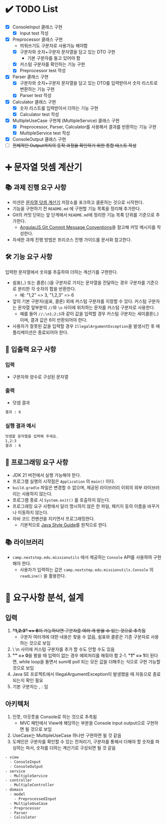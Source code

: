 # ✔️ TODO List 

- [x] ConsoleInput 클래스 구현
  - [x] Input test 작성
- [x] Preprocessor 클래스 구현
  - 띄워쓰기도 구분자로 사용가능 해야함 
  - [x] 구분자와 숫자+구분자 문자열을 담고 있는 DTO 구현
    - 기본 구분자를 들고 있어야 함
  - [x] 커스텀 구분자를 확인하는 기능 구현
  - [x] Preprocessor test 작성
- [x] Parser 클래스 구현
  - [x] 구분자와 숫자+구분자 문자열을 담고 있는 DTO를 입력받아서 숫자 리스트로 변환하는 기능 구현
  - [x] Parser test 작성
- [x] Calculator 클래스 구현
  - [x] 숫자 리스트를 입력받아서 더하는 기능 구현
  - [x] Calculator test 작성
- [x] MultipleUseCase 구현체 (MultipleService) 클래스 구현
  - [x] Preprocessor, Parser, Calculator를 사용해서 결과를 반환하는 기능 구현
  - [x] MultipleService test 작성 
- [x] ConsoleOutput 클래스 구현
- [ ] ~~전체적인 Output까지의 동작 과정을 확인하기 위한 통합 테스트 작성~~

# ➕ 문자열 덧셈 계산기

## 📚 과제 진행 요구 사항

- 미션은 [문자열 덧셈 계산기](https://github.com/woowacourse-precourse/java-calculator-7) 저장소를 포크하고 클론하는 것으로 시작한다.
- 기능을 구현하기 전 `README.md` 에 구현할 기능 목록을 정리해 추가한다.
- Git의 커밋 단위는 앞 단계에서 `README.md`에 정리한 기능 목록 단위를 기준으로 추가한다.
  - [AngularJS Git Commit Message Conventions](https://gist.github.com/stephenparish/9941e89d80e2bc58a153)을 참고해 커밋 메시지를 작성한다.
- 자세한 과제 진행 방법은 프리코스 진행 가이드를 문서화 참고한다.

## 🛠️ 기능 요구 사항

입력한 문자열에서 숫자를 추출하여 더하는 계산기를 구현한다.

- 쉼표(`,`) 또는 콜론(`:`)을 구분자로 가지는 문자열을 전달하는 경우 구분자를 기준으로 분리한 각 숫자의 합을 반환한다.
  - 예: "1,2" => 3, "1,2,3" => 6
- 앞의 기본 구분자(쉼표, 콜론) 외에 커스텀 구분자를 지정할 수 있다. 커스텀 구분자는 문자열 앞부분의 `//`와 `\n` 사이에 위치하는 문자를 커스텀 구분자로 사용한다.
  - 예를 들어 `//;\n1;2;3`과 같이 값을 입력할 경우 커스텀 구분자는 세미콜론(`;`)이며, 결과 값은 6이 반환되어야 한다.
- 사용자가 잘못된 값을 입력할 경우 `IllegalArgumentException`을 발생시킨 후 애플리케이션은 종료되어야 한다.

## 💬 입출력 요구 사항

### 입력

- 구분자와 양수로 구성된 문자열

### 출력

- 덧셈 결과

```bash
결과 : 6
```

### 실행 결과 예시

```bash
덧셈할 문자열을 입력해 주세요.
1,2:3
결과 : 6
```

## 🥅 프로그래밍 요구 사항

- JDK 21 버전에서 실행 가능해야 한다.
- 프로그램 실행의 시작점은 `Application` 의 `main()` 이다.
- `build.gradle` 파일은 변경할 수 없으며, 제공된 라이브러리 이외의 외부 라이브러리는 사용하지 않는다.
- 프로그램 종료 시 `System.exit()` 를 호출하지 않는다.
- 프로그래밍 요구 사항에서 달리 명시하지 않은 한 파일, 패키지 등의 이름을 바꾸거나 이동하지 않는다.
- 자바 코드 컨벤션을 지키면서 프로그래밍한다.
  - 기본적으로 [Java Style Guide](https://github.com/woowacourse/woowacourse-docs/tree/main/styleguide/java)를 원칙으로 한다.

## 📚 라이브러리

- `camp.nextstep.edu.missionutils` 에서 제공하는 `Console` API를 사용하여 구현해야 한다.
  - 사용자가 입력하는 값은 `camp.nextstep.edu.missionutils.Console` 의 `readLine()` 을 활용한다.

  
# 🤔 요구사항 분석, 설계 

## 입력

1. ~~**"1,2:3" => 6**이 가능하다면 구분자를 여러 개 받을 수 있는 것으로 추측됨~~
   - 구분자 여러개에 대한 내용은 찾을 수 없음, 쉼표와 콜론은 기존 구분자로 사용하는 것으로 보임
2. \\ \n 사이에 커스텀 구분자를 추가 할 수도 안할 수도 있음
3. **"" => 0**을 봤을 때 입력이 없는 경우 예외처리를 해줘야 함
   2-1. **"1" => 1**이 된다면, while loop을 돌면서 sum에 poll 되는 모든 값을 더해주는 식으로 구현 가능할 것으로 보임
4. Java SE 프로젝트에서 IllegalArgumentException이 발생했을 때 자동으로 종료되는지 확인 필요
5. 기본 구분자는 , : 임

## 아키텍처

1. 인풋, 아웃풋을 Console로 하는 것으로 추측됨
    - MVC 패턴에서 View에 해당하는 부분을 Console input output으로 구현하면 될 것으로 보임
2. UseCase는 MultipleUseCase 하나만 구현하면 될 것 같음
3. 도메인은 구분자를 확인할 수 있는 전처리기, 구분자를 통해서 더해야 할 숫자를 파싱하는 파서, 숫자를 더하는 계산기로 구성되면 될 것 같음

```bash
- view
  - ConsoleInput
  - ConsoleOutput
- service 
  - MultipleService
- controller
  - MultipleController
- domain
  - model 
    - PreprocessedInput
  - MultipleUseCase
  - Preprocessor
  - Parser
  - Calculator
```
